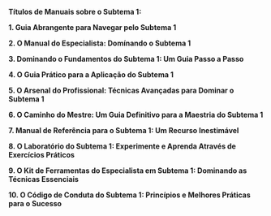 **Títulos de Manuais sobre o Subtema 1:**

**1. Guia Abrangente para Navegar pelo Subtema 1**

**2. O Manual do Especialista: Domínando o Subtema 1**

**3. Dominando o Fundamentos do Subtema 1: Um Guia Passo a Passo**

**4. O Guia Prático para a Aplicação do Subtema 1**

**5. O Arsenal do Profissional: Técnicas Avançadas para Dominar o Subtema 1**

**6. O Caminho do Mestre: Um Guia Definitivo para a Maestria do Subtema 1**

**7. Manual de Referência para o Subtema 1: Um Recurso Inestimável**

**8. O Laboratório do Subtema 1: Experimente e Aprenda Através de Exercícios Práticos**

**9. O Kit de Ferramentas do Especialista em Subtema 1: Dominando as Técnicas Essenciais**

**10. O Código de Conduta do Subtema 1: Princípios e Melhores Práticas para o Sucesso**
